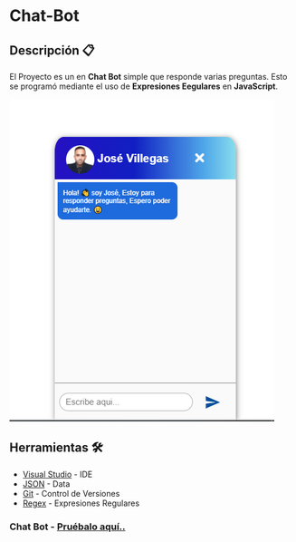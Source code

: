 # Chat-Bot

## Descripción 📋


El Proyecto es un en **Chat Bot** simple que responde varias preguntas. Esto se programó mediante el uso de **Expresiones Eegulares** en **JavaScript**.

![](img/Capturachat.PNG)


## Herramientas 🛠️

* [Visual Studio](https://visualstudio.microsoft.com/es/) - IDE
* [JSON](https://www.ibm.com/docs/es/baw/20.x?topic=formats-javascript-object-notation-json-format) - Data
* [Git](https://git-scm.com/) - Control de Versiones
* [Regex](https://developer.mozilla.org/es/docs/Web/JavaScript/Guide/Regular_Expressions) - Expresiones Regulares

### Chat Bot - [Pruébalo aquí..](https://chatbotjose.netlify.app/)
